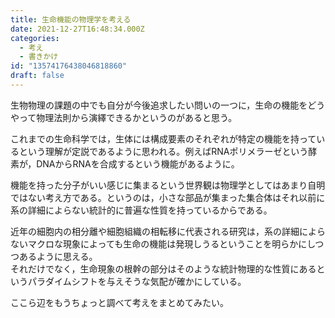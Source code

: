```yaml
---
title: 生命機能の物理学を考える
date: 2021-12-27T16:48:34.000Z
categories:
  - 考え
  - 書きかけ
id: "13574176438046818860"
draft: false
---
```

生物物理の課題の中でも自分が今後追求したい問いの一つに，生命の機能をどうやって物理法則から演繹できるかというのがあると思う。  

これまでの生命科学では，生体には構成要素のそれぞれが特定の機能を持っているという理解が定説であるように思われる。例えばRNAポリメラーゼという酵素が，DNAからRNAを合成するという機能があるように。  

機能を持った分子がいい感じに集まるという世界観は物理学としてはあまり自明ではない考え方である。というのは，小さな部品が集まった集合体はそれ以前に系の詳細によらない統計的に普遍な性質を持っているからである。

近年の細胞内の相分離や細胞組織の相転移に代表される研究は，系の詳細によらないマクロな現象によっても生命の機能は発現しうるということを明らかにしつつあるように思える。  
それだけでなく，生命現象の根幹の部分はそのような統計物理的な性質にあるというパラダイムシフトを与えそうな気配が確かにしている。

ここら辺をもうちょっと調べて考えをまとめてみたい。

